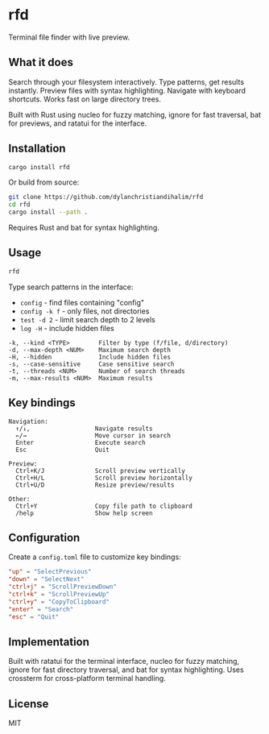 # rfd

Terminal file finder with live preview.

## What it does

Search through your filesystem interactively. Type patterns, get results instantly. Preview files with syntax highlighting. Navigate with keyboard shortcuts. Works fast on large directory trees.

Built with Rust using nucleo for fuzzy matching, ignore for fast traversal, bat for previews, and ratatui for the interface.

## Installation

```bash
cargo install rfd
```

Or build from source:

```bash
git clone https://github.com/dylanchristiandihalim/rfd
cd rfd
cargo install --path .
```

Requires Rust and bat for syntax highlighting.

## Usage

```bash
rfd
```

Type search patterns in the interface:
- `config` - find files containing "config"
- `config -k f` - only files, not directories  
- `test -d 2` - limit search depth to 2 levels
- `log -H` - include hidden files

```
-k, --kind <TYPE>        Filter by type (f/file, d/directory)
-d, --max-depth <NUM>    Maximum search depth
-H, --hidden             Include hidden files
-s, --case-sensitive     Case sensitive search  
-t, --threads <NUM>      Number of search threads
-m, --max-results <NUM>  Maximum results
```

## Key bindings

```
Navigation:
  ↑/↓,                  Navigate results
  ←/→                   Move cursor in search
  Enter                 Execute search
  Esc                   Quit

Preview:
  Ctrl+K/J              Scroll preview vertically
  Ctrl+H/L              Scroll preview horizontally  
  Ctrl+U/D              Resize preview/results

Other:
  Ctrl+Y                Copy file path to clipboard
  /help                 Show help screen
```

## Configuration

Create a `config.toml` file to customize key bindings:

```toml
"up" = "SelectPrevious"
"down" = "SelectNext"
"ctrl+j" = "ScrollPreviewDown"
"ctrl+k" = "ScrollPreviewUp"
"ctrl+y" = "CopyToClipboard"
"enter" = "Search"
"esc" = "Quit"
```

## Implementation

Built with ratatui for the terminal interface, nucleo for fuzzy matching, ignore for fast directory traversal, and bat for syntax highlighting. Uses crossterm for cross-platform terminal handling.

## License

MIT